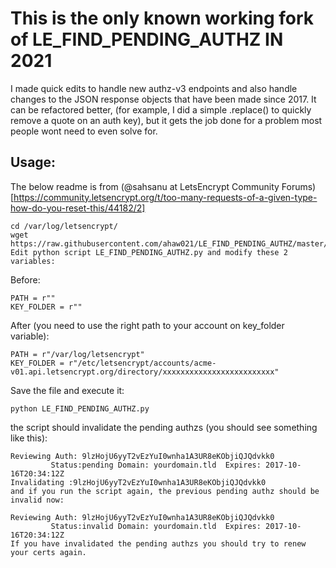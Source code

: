 # This is the only known working fork of LE_FIND_PENDING_AUTHZ IN 2021
I made quick edits to handle new authz-v3 endpoints and also handle changes to the JSON response objects that have been made since 2017. It can be refactored better, (for example, I did a simple .replace() to quickly remove a quote on an auth key), but it gets the job done for a problem most people wont need to even solve for.

## Usage:
The below readme is from (@sahsanu at LetsEncrypt Community Forums)[https://community.letsencrypt.org/t/too-many-requests-of-a-given-type-how-do-you-reset-this/44182/2]
```
cd /var/log/letsencrypt/
wget https://raw.githubusercontent.com/ahaw021/LE_FIND_PENDING_AUTHZ/master/LE_FIND_PENDING_AUTHZ.py
Edit python script LE_FIND_PENDING_AUTHZ.py and modify these 2 variables:
```

Before:

```
PATH = r""
KEY_FOLDER = r""
```

After (you need to use the right path to your account on key_folder variable):

```
PATH = r"/var/log/letsencrypt"
KEY_FOLDER = r"/etc/letsencrypt/accounts/acme-v01.api.letsencrypt.org/directory/xxxxxxxxxxxxxxxxxxxxxxxxx"
```

Save the file and execute it:

```
python LE_FIND_PENDING_AUTHZ.py
```

the script should invalidate the pending authzs (you should see something like this):

```
Reviewing Auth: 9lzHojU6yyT2vEzYuI0wnha1A3UR8eKObjiQJQdvkk0
         Status:pending Domain: yourdomain.tld  Expires: 2017-10-16T20:34:12Z
Invalidating :9lzHojU6yyT2vEzYuI0wnha1A3UR8eKObjiQJQdvkk0
and if you run the script again, the previous pending authz should be invalid now:

Reviewing Auth: 9lzHojU6yyT2vEzYuI0wnha1A3UR8eKObjiQJQdvkk0
         Status:invalid Domain: yourdomain.tld  Expires: 2017-10-16T20:34:12Z
If you have invalidated the pending authzs you should try to renew your certs again.
```
